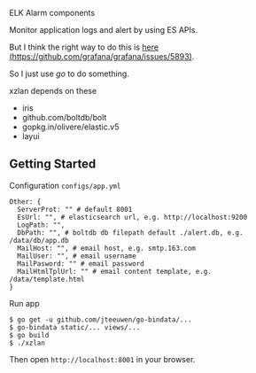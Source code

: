 ELK Alarm components

Monitor application logs and alert by using ES APIs.

But I think the right way to do this is [here (https://github.com/grafana/grafana/issues/5893)](https://github.com/grafana/grafana/issues/5893).

So I just use *go* to do something.

xzlan depends on these

* iris
* github.com/boltdb/bolt
* gopkg.in/olivere/elastic.v5
* layui

## Getting Started

Configuration `configs/app.yml`

```
Other: {
  ServerProt: "" # default 8001
  EsUrl: "", # elasticsearch url, e.g. http://localhost:9200 
  LogPath: "", 
  DbPath: "", # boltdb db filepath default ./alert.db, e.g. /data/db/app.db
  MailHost: "", # email host, e.g. smtp.163.com
  MailUser: "", # email username
  MailPasword: "" # email password
  MailHtmlTplUrl: "" # email content template, e.g. /data/template.html
}
```

Run app

```
$ go get -u github.com/jteeuwen/go-bindata/...
$ go-bindata static/... views/...
$ go build
$ ./xzlan
```

Then open `http://localhost:8001` in your browser.
